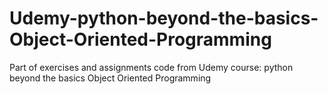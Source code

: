 # Udemy-python-beyond-the-basics-Object-Oriented-Programming
Part of exercises and assignments code from Udemy course: python beyond the basics Object Oriented Programming
